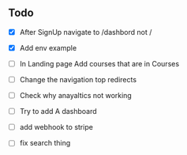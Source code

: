 ## Todo

- [x] After SignUp  navigate to /dashbord not /   
- [x] Add env example
- [ ] In Landing page Add courses that are in Courses 
- [ ] Change the navigation top redirects
- [ ] Check why anayaltics not working
- [ ] Try to add A dashboard 
- [ ] add webhook to stripe
- [ ] fix search thing

